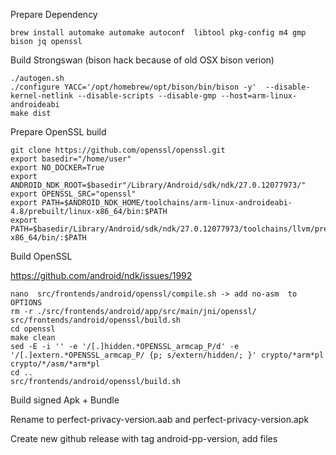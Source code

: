 Prepare Dependency

    brew install automake automake autoconf  libtool pkg-config m4 gmp bison jq openssl


Build Strongswan (bison hack because of old OSX bison verion)

    ./autogen.sh
    ./configure YACC='/opt/homebrew/opt/bison/bin/bison -y'  --disable-kernel-netlink --disable-scripts --disable-gmp --host=arm-linux-androideabi
    make dist

Prepare OpenSSL build

    git clone https://github.com/openssl/openssl.git
    export basedir="/home/user"
    export NO_DOCKER=True
    export ANDROID_NDK_ROOT=$basedir"/Library/Android/sdk/ndk/27.0.12077973/"
    export OPENSSL_SRC="openssl"
    export PATH=$ANDROID_NDK_HOME/toolchains/arm-linux-androideabi-4.8/prebuilt/linux-x86_64/bin:$PATH
    export PATH=$basedir/Library/Android/sdk/ndk/27.0.12077973/toolchains/llvm/prebuilt/darwin-x86_64/bin/:$PATH

Build OpenSSL

https://github.com/android/ndk/issues/1992

    nano  src/frontends/android/openssl/compile.sh -> add no-asm  to OPTIONS
    rm -r ./src/frontends/android/app/src/main/jni/openssl/
    src/frontends/android/openssl/build.sh
    cd openssl
    make clean
	sed -E -i '' -e '/[.]hidden.*OPENSSL_armcap_P/d' -e '/[.]extern.*OPENSSL_armcap_P/ {p; s/extern/hidden/; }' crypto/*arm*pl crypto/*/asm/*arm*pl
    cd ..
    src/frontends/android/openssl/build.sh


Build signed Apk + Bundle

Rename to perfect-privacy-version.aab and perfect-privacy-version.apk

Create new github release with tag android-pp-version, add files


